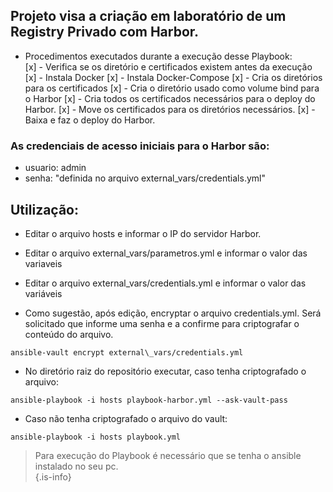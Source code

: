 ## Projeto visa a criação em laboratório de um Registry Privado com Harbor.  

- Procedimentos executados durante a execução desse Playbook:  
[x] - Verifica se os diretório e certificados existem antes da execução
[x] - Instala Docker
[x] - Instala Docker-Compose
[x] - Cria os diretórios para os certificados
[x] - Cria o diretório usado como volume bind para o Harbor
[x] - Cria todos os certificados necessários para o deploy do Harbor.
[x] - Move os certificados para os diretórios necessários.
[x] - Baixa e faz o deploy do Harbor.

### As credenciais de acesso iniciais para o Harbor são: 
- usuario: admin
- senha: "definida no arquivo external\_vars/credentials.yml"  

## Utilização:  
- Editar o arquivo hosts e informar o IP do servidor Harbor.  

- Editar o arquivo external\_vars/parametros.yml e informar o valor das variaveis  

- Editar o arquivo external\_vars/credentials.yml e informar o valor das variáveis  

- Como sugestão, após edição, encryptar o arquivo credentials.yml. Será solicitado que informe uma senha e a confirme para criptografar o conteúdo do arquivo.
```
ansible-vault encrypt external\_vars/credentials.yml
```  

- No diretório raiz do repositório executar, caso tenha criptografado o arquivo:
```
ansible-playbook -i hosts playbook-harbor.yml --ask-vault-pass
``` 

- Caso não tenha criptografado o arquivo do vault:
```
ansible-playbook -i hosts playbook.yml
```

> Para execução do Playbook é necessário que se tenha o ansible instalado no seu pc.  
{.is-info}
